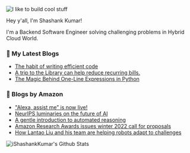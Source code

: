 ![I like to build cool stuff](https://res.cloudinary.com/dt8g3rhcy/image/upload/v1595929574/i_like_to_build_cool_shit._1_nzbwjh.png)

Hey y'all, I'm Shashank Kumar! 

I'm a Backend Software Engineer solving challenging problems in Hybrid Cloud World.

### 📕 My Latest Blogs
<!-- BLOG-POST-LIST:START -->
- [The habit of writing efficient code](https://medium.com/@ishashankkumar/the-habit-of-writing-efficient-code-153b05f04269?source=rss-d24dda280d5f------2)
- [A trip to the Library can help reduce recurring bills.](https://medium.com/swlh/a-trip-to-the-library-can-help-reduce-recurring-bills-23bca495cdf5?source=rss-d24dda280d5f------2)
- [The Magic Behind One-Line Expressions in Python](https://medium.com/swlh/the-magic-behind-one-line-expressions-in-python-816c10180c5c?source=rss-d24dda280d5f------2)
<!-- BLOG-POST-LIST:END -->

### 📕 Blogs by Amazon
<!-- AMAZON-BLOG-POST-LIST:START -->
- [&quot;Alexa, assist me” is now live!](https://www.amazon.science/blog/alexa-assist-me-is-now-live)
- [NeurIPS luminaries on the future of AI](https://www.amazon.science/videos-webinars/neurips-luminaries-on-the-future-of-ai)
- [A gentle introduction to automated reasoning](https://www.amazon.science/blog/a-gentle-introduction-to-automated-reasoning)
- [Amazon Research Awards issues winter 2022 call for proposals](https://www.amazon.science/research-awards/program-updates/amazon-research-awards-issues-winter-2022-call-for-proposals)
- [How Lantao Liu and his team are helping robots adapt to challenges](https://www.amazon.science/research-awards/success-stories/how-lantao-liu-and-his-team-are-helping-robots-adapt-to-challenges)
<!-- AMAZON-BLOG-POST-LIST:END -->



<img align="center" alt="iShashankKumar's Github Stats" src="https://github-readme-stats.vercel.app/api?username=ishashankkumar&show_icons=true&hide_border=true" />
